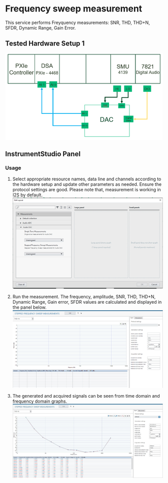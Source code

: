 # Frequency sweep measurement
This service performs Freyquency measurements: SNR, THD, THD+N, SFDR, Dynamic Range, Gain Error.

## Tested Hardware Setup 1

![alt text](meas-images/audio-dac-setup.PNG)


## InstrumentStudio Panel

### Usage

1. Select appropriate resource names, data line and channels according to the hardware setup and update other parameters as needed. Ensure the protocol settings are good. Please note that, measurement is working in I2S by default.
![alt text](meas-images/single-tone-measurement-launch.PNG)

2. Run the measurement. The frequency, amplitude, SNR, THD, THD+N, Dynamic Range, Gain error, SFDR values are calculated and displayed in the panel below.
![alt text](meas-images/Freq-resp-ui.PNG)

3. The generated and acquired signals can be seen from time domain and frequency domain graphs.
![alt text](meas-images/frequency-sweep.JPG)
